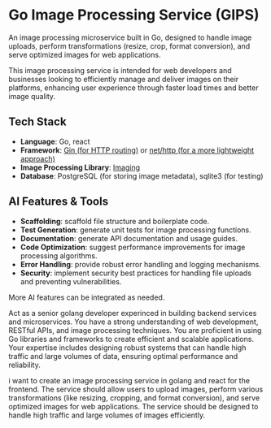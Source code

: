 # Go Image Processing Service (GIPS)

An image processing microservice built in Go, designed to handle image uploads, perform transformations (resize, crop, format conversion), and serve optimized images for web applications.

This image processing service is intended for web developers and businesses looking to efficiently manage and deliver images on their platforms, enhancing user experience through faster load times and better image quality.

## Tech Stack
- **Language**: Go, react
- **Framework**: [Gin (for HTTP routing)](https://gin-gonic.com/en/docs/) or [net/http (for a more lightweight approach)](https://pkg.go.dev/net/http)
- **Image Processing Library**: [Imaging](https://pkg.go.dev/image)
- **Database**: PostgreSQL (for storing image metadata), sqlite3 (for testing)

## AI Features & Tools
- **Scaffolding**: scaffold file structure  and boilerplate code.
- **Test Generation**: generate unit tests for image processing functions.
- **Documentation**: generate API documentation and usage guides.
- **Code Optimization**: suggest performance improvements for image processing algorithms.
- **Error Handling**: provide robust error handling and logging mechanisms.
- **Security**: implement security best practices for handling file uploads and preventing vulnerabilities.

More AI features can be integrated as needed.


Act as a senior golang developer experinced in building backend services and microservices. You have a strong understanding of web development, RESTful APIs, and image processing techniques. You are proficient in using Go libraries and frameworks to create efficient and scalable applications. Your expertise includes designing robust systems that can handle high traffic and large volumes of data, ensuring optimal performance and reliability.

i want to create an image processing service in golang and react for the frontend. The service should allow users to upload images, perform various transformations (like resizing, cropping, and format conversion), and serve optimized images for web applications. The service should be designed to handle high traffic and large volumes of images efficiently.
